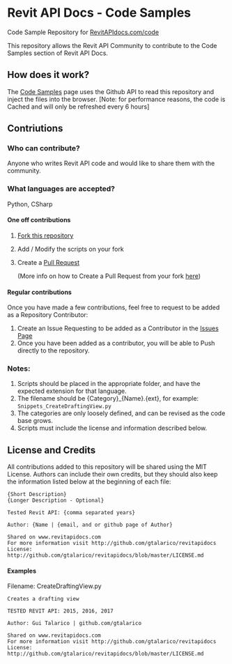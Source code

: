 # Revit API Docs - Code Samples

Code Sample Repository for [RevitAPIdocs.com/code](http://www.revitapidocs.com/code)

This repository allows the Revit API Community to contribute to the Code Samples section of Revit API Docs.

## How does it work?

The [Code Samples](http://www.revitapidocs.com/code) page uses the Github API to read this repository and inject the files into the browser. [Note: for performance reasons, the code is Cached and will only be refreshed every 6 hours]

## Contriutions

### Who can contribute?

Anyone who writes Revit API code and would like to share them with the community.

### What languages are accepted?

Python, CSharp

#### One off contributions
1. [Fork this repository](https://github.com/gtalarico/revitapidocs/fork)
2. Add / Modify the scripts on your fork
3. Create a [Pull Request](https://github.com/gtalarico/revitapidocs/compare)

    (More info on how to Create a Pull Request from your fork [here](https://help.github.com/articles/creating-a-pull-request-from-a-fork/))

#### Regular contributions

Once you have made a few contributions, feel free to request to be added as a Repository Contributor:

1. Create an Issue Requesting to be added as a Contributor in the [Issues Page](https://github.com/gtalarico/revitapidocs/issues)
2. Once you have been added as a contributor, you will be able to Push directly to the repository.

### Notes:

1. Scripts should be placed in the appropriate folder, and have the expected extension for that language.
2. The filename should be {Category}_{Name}.{ext}, for example: `Snippets_CreateDraftingView.py`
3. The categories are only loosely defined, and can be revised as the code base grows.
4. Scripts must include the license and information described below.

## License and Credits

All contributions added to this repository will be shared using the MIT License.
Authors can include their own credits, but they should also keep the information listed below
at the beginning of each file:

    {Short Description}
    {Longer Description - Optional}

    Tested Revit API: {comma separated years}

    Author: {Name | {email, and or github page of Author}

    Shared on www.revitapidocs.com
    For more information visit http://github.com/gtalarico/revitapidocs
    License: http://github.com/gtalarico/revitapidocs/blob/master/LICENSE.md

#### Examples

Filename: CreateDraftingView.py

    Creates a drafting view

    TESTED REVIT API: 2015, 2016, 2017

    Author: Gui Talarico | github.com/gtalarico

    Shared on www.revitapidocs.com
    For more information visit http://github.com/gtalarico/revitapidocs
    License: http://github.com/gtalarico/revitapidocs/blob/master/LICENSE.md

